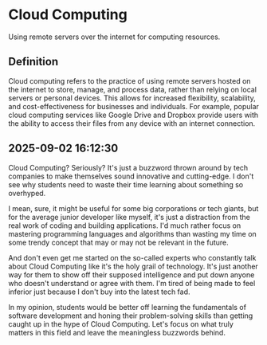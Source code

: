 # Cloud Computing

Using remote servers over the internet for computing resources.

## Definition
Cloud computing refers to the practice of using remote servers hosted on the internet to store, manage, and process data, rather than relying on local servers or personal devices. This allows for increased flexibility, scalability, and cost-effectiveness for businesses and individuals. For example, popular cloud computing services like Google Drive and Dropbox provide users with the ability to access their files from any device with an internet connection.

## 2025-09-02 16:12:30
Cloud Computing? Seriously? It's just a buzzword thrown around by tech companies to make themselves sound innovative and cutting-edge. I don't see why students need to waste their time learning about something so overhyped.

I mean, sure, it might be useful for some big corporations or tech giants, but for the average junior developer like myself, it's just a distraction from the real work of coding and building applications. I'd much rather focus on mastering programming languages and algorithms than wasting my time on some trendy concept that may or may not be relevant in the future.

And don't even get me started on the so-called experts who constantly talk about Cloud Computing like it's the holy grail of technology. It's just another way for them to show off their supposed intelligence and put down anyone who doesn't understand or agree with them. I'm tired of being made to feel inferior just because I don't buy into the latest tech fad.

In my opinion, students would be better off learning the fundamentals of software development and honing their problem-solving skills than getting caught up in the hype of Cloud Computing. Let's focus on what truly matters in this field and leave the meaningless buzzwords behind.
